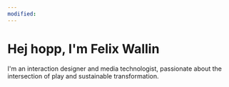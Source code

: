 ```yaml
---
modified:
---
```


# Hej hopp, I'm Felix Wallin

I'm an interaction designer and media technologist, passionate about the intersection of play and sustainable transformation.
